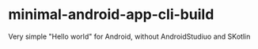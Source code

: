 # minimal-android-app-cli-build
Very simple "Hello world" for Android, without AndroidStudiuo and SKotlin
